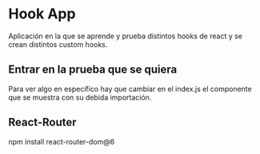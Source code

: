 # Hook App

Aplicación en la que se aprende y prueba distintos hooks de react y se crean distintos custom hooks.

## Entrar en la prueba que se quiera

Para ver algo en específico hay que cambiar en el index.js el componente que se muestra con su debida importación.

## React-Router

npm install react-router-dom@6